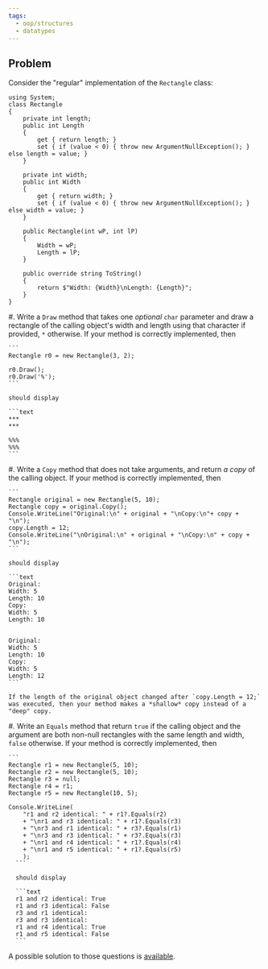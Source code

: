 ```yaml
---
tags:
  - oop/structures
  - datatypes
---
```


## Problem

Consider the "regular" implementation of the `Rectangle` class:

```
using System;
class Rectangle
{
    private int length;
    public int Length
    {
        get { return length; }
        set { if (value < 0) { throw new ArgumentNullException(); } else length = value; }
    }

    private int width;
    public int Width
    {
        get { return width; }
        set { if (value < 0) { throw new ArgumentNullException(); } else width = value; }
    }

    public Rectangle(int wP, int lP)
    {
        Width = wP;
        Length = lP;
    }

    public override string ToString()
    {
        return $"Width: {Width}\nLength: {Length}";
    }
}
```

#. Write a `Draw` method that takes one *optional* `char` parameter and draw a rectangle of the calling object's width and length using that character if provided, `*` otherwise.
If your method is correctly implemented, then

    ```
    Rectangle r0 = new Rectangle(3, 2);

    r0.Draw();
    r0.Draw('%');
    ```

    should display
    
    ```text
    ***
    ***

    %%%
    %%%
    ```
    
#. Write a `Copy` method that does not take arguments, and return *a copy* of the calling object.
If your method is correctly implemented, then

    ```
    Rectangle original = new Rectangle(5, 10);
    Rectangle copy = original.Copy();
    Console.WriteLine("Original:\n" + original + "\nCopy:\n"+ copy + "\n");
    copy.Length = 12;
    Console.WriteLine("\nOriginal:\n" + original + "\nCopy:\n" + copy + "\n");
    ```

    should display

    ```text
    Original:
    Width: 5
    Length: 10
    Copy:
    Width: 5
    Length: 10


    Original:
    Width: 5
    Length: 10
    Copy:
    Width: 5
    Length: 12
    ```
    
    If the length of the original object changed after `copy.Length = 12;` was executed, then your method makes a *shallow* copy instead of a "deep" copy.

#. Write an `Equals` method that return `true` if the calling object and the argument are both non-null rectangles with the same length and width, `false` otherwise.
If your method is correctly implemented, then

    ```
    Rectangle r1 = new Rectangle(5, 10);
    Rectangle r2 = new Rectangle(5, 10);
    Rectangle r3 = null;
    Rectangle r4 = r1;
    Rectangle r5 = new Rectangle(10, 5);

    Console.WriteLine(
        "r1 and r2 identical: " + r1?.Equals(r2)
        + "\nr1 and r3 identical: " + r1?.Equals(r3)
        + "\nr3 and r1 identical: " + r3?.Equals(r1)
        + "\nr3 and r3 identical: " + r3?.Equals(r3)
        + "\nr1 and r4 identical: " + r1?.Equals(r4)
        + "\nr1 and r5 identical: " + r1?.Equals(r5)
        );
      ```
      
      should display
      
      ```text
      r1 and r2 identical: True
      r1 and r3 identical: False
      r3 and r1 identical: 
      r3 and r3 identical: 
      r1 and r4 identical: True
      r1 and r5 identical: False
      ```

A possible solution to those questions is [available](./code/projects/RectangleReferences.zip).
